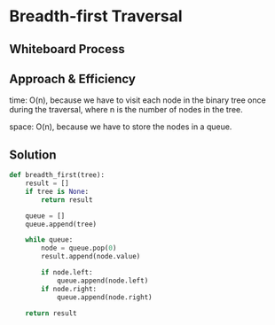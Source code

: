 # Breadth-first Traversal
<!-- Description of the challenge -->

## Whiteboard Process
<!-- Embedded whiteboard image -->

## Approach & Efficiency

time: O(n), because we have to visit each node in the binary tree once during the traversal, where n is the number of nodes in the tree.

space: O(n), because we have to store the nodes in a queue.

## Solution
<!-- Show how to run your code, and examples of it in action -->
```python
def breadth_first(tree): 
    result = [] 
    if tree is None:
        return result

    queue = []
    queue.append(tree) 

    while queue:
        node = queue.pop(0)
        result.append(node.value)

        if node.left:
            queue.append(node.left)
        if node.right:
            queue.append(node.right)

    return result
```
